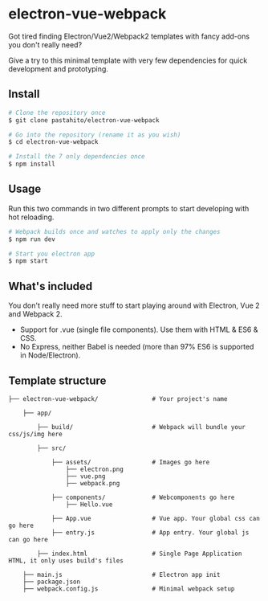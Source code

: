 # electron-vue-webpack
Got tired finding Electron/Vue2/Webpack2 templates with fancy add-ons you don't really need?

Give a try to this minimal template with very few dependencies for quick development and prototyping.

## Install
``` bash
# Clone the repository once
$ git clone pastahito/electron-vue-webpack

# Go into the repository (rename it as you wish)
$ cd electron-vue-webpack

# Install the 7 only dependencies once
$ npm install
```

## Usage
Run this two commands in two different prompts to start developing with hot reloading.
``` bash
# Webpack builds once and watches to apply only the changes
$ npm run dev

# Start you electron app
$ npm start
```

## What's included
You don't really need more stuff to start playing around with Electron, Vue 2 and Webpack 2.

- Support for .vue (single file components). Use them with HTML & ES6 & CSS.
- No Express, neither Babel is needed (more than 97% ES6 is supported in Node/Electron).
        
## Template structure
```
├── electron-vue-webpack/               # Your project's name

    ├── app/
    
        ├── build/                      # Webpack will bundle your css/js/img here
        
        ├── src/
        
            ├── assets/                 # Images go here
                ├── electron.png
                ├── vue.png
                ├── webpack.png
                
            ├── components/             # Webcomponents go here
                ├── Hello.vue
                
            ├── App.vue                 # Vue app. Your global css can go here
            ├── entry.js                # App entry. Your global js can go here
            
        ├── index.html                  # Single Page Application HTML, it only uses build's files
        
    ├── main.js                         # Electron app init
    ├── package.json
    ├── webpack.config.js               # Minimal webpack setup
```

